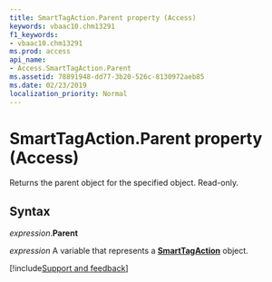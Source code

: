 ```yaml
---
title: SmartTagAction.Parent property (Access)
keywords: vbaac10.chm13291
f1_keywords:
- vbaac10.chm13291
ms.prod: access
api_name:
- Access.SmartTagAction.Parent
ms.assetid: 78891948-dd77-3b20-526c-8130972aeb85
ms.date: 02/23/2019
localization_priority: Normal
---
```



# SmartTagAction.Parent property (Access)

Returns the parent object for the specified object. Read-only.


## Syntax

_expression_.**Parent**

_expression_ A variable that represents a **[SmartTagAction](Access.SmartTagAction.md)** object.




[!include[Support and feedback](~/includes/feedback-boilerplate.md)]